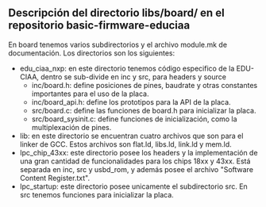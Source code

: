 ## Descripción del directorio libs/board/ en el repositorio basic-firmware-educiaa

En board tenemos varios subdirectorios y el archivo module.mk de documentación.
Los directorios son los siguientes:

- edu_ciaa_nxp: en este directorio tenemos código especifico de la EDU-CIAA, dentro se sub-divide en inc y src, para headers y source
    - inc/board.h: define posiciones de pines, baudrate y otras constantes importantes para el uso de la placa.
    - inc/board_api.h: define los prototipos para la API de la placa.
    - src/board.c: define las funciones de board.h para inicializar la placa.
    - src/board_sysinit.c: define funciones de inicialización, como la multiplexación de pines.
- lib: en este directorio se encuentran cuatro archivos que son para el linker de GCC. Estos archivos son flat.ld, libs.ld, link.ld y mem.ld.
- lpc_chip_43xx: este directorio posee los headers y la implementación de una gran cantidad de funcionalidades para los chips 18xx y 43xx. Está separada en inc, src y usbd_rom, y además posee el archivo "Software Content Register.txt".
- lpc_startup: este directorio posee unicamente el subdirectorio src. En src tenemos funciones para inicializar la placa.
